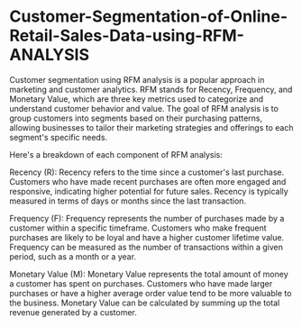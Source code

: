 # Customer-Segmentation-of-Online-Retail-Sales-Data-using-RFM-ANALYSIS

Customer segmentation using RFM analysis is a popular approach in marketing and customer analytics. RFM stands for Recency, Frequency, and Monetary Value, which are three key metrics used to categorize and understand customer behavior and value. The goal of RFM analysis is to group customers into segments based on their purchasing patterns, allowing businesses to tailor their marketing strategies and offerings to each segment's specific needs.

Here's a breakdown of each component of RFM analysis:

Recency (R): Recency refers to the time since a customer's last purchase. Customers who have made recent purchases are often more engaged and responsive, indicating higher potential for future sales. Recency is typically measured in terms of days or months since the last transaction.

Frequency (F): Frequency represents the number of purchases made by a customer within a specific timeframe. Customers who make frequent purchases are likely to be loyal and have a higher customer lifetime value. Frequency can be measured as the number of transactions within a given period, such as a month or a year.

Monetary Value (M): Monetary Value represents the total amount of money a customer has spent on purchases. Customers who have made larger purchases or have a higher average order value tend to be more valuable to the business. Monetary Value can be calculated by summing up the total revenue generated by a customer.
